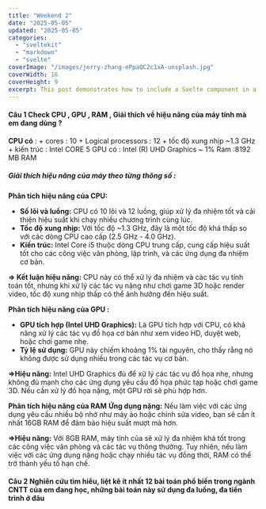 ```yaml
---
title: "Weekend 2"
date: "2025-05-05"
updated: "2025-05-05"
categories:
  - "sveltekit"
  - "markdown"
  - "svelte"
coverImage: "/images/jerry-zhang-ePpaQC2c1xA-unsplash.jpg"
coverWidth: 16
coverHeight: 9
excerpt: This post demonstrates how to include a Svelte component in a Markdown post.
---
```


<script>
	import Callout from '$lib/components/Callout.svelte';
</script>

#### Câu 1 Check CPU , GPU , RAM , Giải thích về hiệu năng của máy tính mà em  đang dùng ?
**CPU có** : + cores : 10 
         + Logical processors : 12
         + tốc độ xung nhịp ~1.3 GHz
         + kiến trúc : Intel CORE 5
GPU có : Intel (R) UHD Graphics ~ 1%
Ram :8192 MB RAM
##### Giải thích hiệu năng của máy theo từng thông số :
**Phân tích hiệu năng của CPU:**

- **Số lõi và luồng:** CPU có 10 lõi và 12 luồng, giúp xử lý đa nhiệm tốt và cải thiện hiệu suất khi chạy nhiều chương trình cùng lúc.
- **Tốc độ xung nhịp:** Với tốc độ ~1.3 GHz, đây là một tốc độ khá thấp so với các dòng CPU cao cấp (2.5 GHz - 4.0 GHz).
- **Kiến trúc:** Intel Core i5 thuộc dòng CPU trung cấp, cung cấp hiệu suất tốt cho các công việc văn phòng, lập trình, và các ứng dụng đa nhiệm cơ bản.

**=> Kết luận hiệu năng:** 
CPU này có thể xử lý đa nhiệm và các tác vụ tính toán tốt, nhưng khi xử lý các tác vụ nặng như chơi game 3D hoặc render video, tốc độ xung nhịp thấp có thể ảnh hưởng đến hiệu suất.

**Phân tích hiệu năng của GPU :**

- **GPU tích hợp (Intel UHD Graphics):** Là GPU tích hợp với CPU, có khả năng xử lý các tác vụ đồ họa cơ bản như xem video HD, duyệt web, hoặc chơi game nhẹ.
- **Tỷ lệ sử dụng:** GPU này chiếm khoảng 1% tài nguyên, cho thấy rằng nó không được sử dụng nhiều trong các tác vụ cơ bản.

**=>Hiệu năng:** 
Intel UHD Graphics đủ để xử lý các tác vụ đồ họa nhẹ, nhưng không đủ mạnh cho các ứng dụng yêu cầu đồ họa phức tạp hoặc chơi game 3D. Nếu cần xử lý đồ họa nặng, một GPU rời sẽ phù hợp hơn.

**Phân tích hiệu năng của RAM**
**Ứng dụng nặng:** Nếu làm việc với các ứng dụng yêu cầu nhiều bộ nhớ như máy ảo hoặc chỉnh sửa video, bạn sẽ cần ít nhất 16GB RAM để đảm bảo hiệu suất mượt mà hơn.

**=>Hiệu năng:**
Với 8GB RAM, máy tính của sẽ xử lý đa nhiệm khá tốt trong các công việc văn phòng và các tác vụ thông thường. Tuy nhiên, nếu làm việc với các ứng dụng nặng hoặc chạy nhiều tác vụ đồng thời, RAM có thể trở thành yếu tố hạn chế.
#### Câu 2 Nghiên cứu tìm hiểu, liệt kê ít nhất 12 bài toán phổ biến trong ngành CNTT của em đang học, những bài toán này sử dụng đa luồng, đa tiến trình ở đâu

